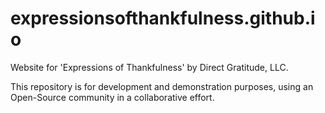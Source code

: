 expressionsofthankfulness.github.io
===================================

Website for 'Expressions of Thankfulness' by Direct Gratitude, LLC.

This repository is for development and demonstration purposes, using
an Open-Source community in a collaborative effort.
